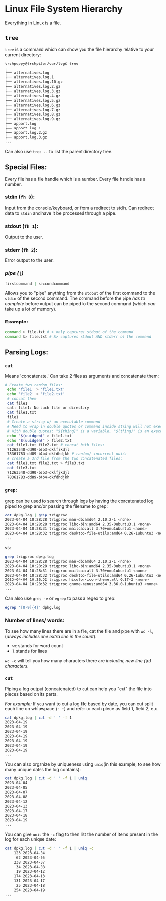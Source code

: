 # Linux File System Hierarchy
Everything in Linux is a file.

## `tree`
`tree` is a command which can show you the file hierarchy relative to your current directory:
```bash
trshpuppy@trshpile:/var/log$ tree
.
├── alternatives.log
├── alternatives.log.1
├── alternatives.log.10.gz
├── alternatives.log.2.gz
├── alternatives.log.3.gz
├── alternatives.log.4.gz
├── alternatives.log.5.gz
├── alternatives.log.6.gz
├── alternatives.log.7.gz
├── alternatives.log.8.gz
├── alternatives.log.9.gz
├── apport.log
├── apport.log.1
├── apport.log.2.gz
├── apport.log.3.gz
...
```
Can also use `tree ..` to list the parent directory tree.

## Special Files:
Every file has a file handle which is a number. Every file handle has a number.

### stdin (`fh 0`):
Input from the console/keyboard, or from a redirect to stdin. Can redirect data to `stdin` and have it be processed through a pipe.

### stdout (`fh 1`):
Output to the user.

### stderr (`fh 2`):
Error output to the user.

### *pipe (`|`)* 
```bash
firstcommand | seccondcommand
```
Allows you to "pipe" anything from the `stdout` of the first command to the `stdin` of the second command. The command before the pipe *has to complete* before output can be piped to the second command (which *can* take up a lot of memory).

### Example:
```bash
command > file.txt # > only captures stdout of the command
command &> file.txt # &> captures stdout AND stderr of the command
```

## Parsing Logs:
### `cat`
Means 'concatenate.' Can take 2 files as arguments and concatenate them:
```bash
# Create two random files:
 echo 'file1' > 'file1.txt'
 echo 'file2' > 'file2.txt'
 # concat them
 cat file1
 cat: file1: No such file or directory
 cat file1.txt
 file1
 # Create a string w/ an executable command
 # Need to wrap in double quotes or command inside string will not execute
 # With double quotes: "${thing}" is a variable, "$(thing)" is an executable
 echo "$(uuidgen)" > file1.txt
 echo "$(uuidgen)" > file2.txt
 cat file1.txt file2.txt # concat both files:
 71263548-dd90-b3b3-dklfjkdjl
 78361783-dd89-b4b4-dkfdhdjkh # random/ incorrect uuids 
 # create a 3rd file from the two concatenated files:
 cat file1.txt file2.txt > file3.txt
 cat file3.txt
 71263548-dd90-b3b3-dklfjkdjl
 78361783-dd89-b4b4-dkfdhdjkh 
 ```

### `grep`:
grep can be used to search through logs by having the concatenated log piped to grep and/or passing the filename to grep:
```bash
cat dpkg.log | grep trigproc
2023-04-04 10:28:28 trigproc man-db:amd64 2.10.2-1 <none>
2023-04-04 10:28:28 trigproc libc-bin:amd64 2.35-0ubuntu3.1 <none>
2023-04-04 10:28:31 trigproc mailcap:all 3.70+nmu1ubuntu1 <none>
2023-04-04 10:28:32 trigproc desktop-file-utils:amd64 0.26-1ubuntu3 <none>
...
```
vs:
```bash
grep trigproc dpkg.log
2023-04-04 10:28:28 trigproc man-db:amd64 2.10.2-1 <none>
2023-04-04 10:28:28 trigproc libc-bin:amd64 2.35-0ubuntu3.1 <none>
2023-04-04 10:28:31 trigproc mailcap:all 3.70+nmu1ubuntu1 <none>
2023-04-04 10:28:32 trigproc desktop-file-utils:amd64 0.26-1ubuntu3 <none>
2023-04-04 10:28:32 trigproc hicolor-icon-theme:all 0.17-2 <none>
2023-04-04 10:28:32 trigproc gnome-menus:amd64 3.36.0-1ubuntu3 <none>
...
```

Can also use `grep -e` or `egrep` to pass a regex to grep:
```bash
egrep '[0-9]{4}' dpkg.log
```

### Number of lines/ words:
To see how many lines there are in a file, cat the file and pipe with `wc -l`, (*always includes one extra line in the count*).
- `wc` stands for word count
- `l` stands for lines

`wc -c` will tell you how many characters there are *including new line (\n) characters.*

### `cut`
Piping a log output (concatenated) to cut can help you "cut" the file into pieces based on its parts.

*For example:* If you want to cut a log file based by date, you can cut split each line on whitespace (`" "`) and refer to each piece as field 1, field 2, etc.
```bash
cat dpkg.log | cut -d ' ' -f 1
2023-04-19
2023-04-19
2023-04-19
2023-04-19
2023-04-19
2023-04-19
2023-04-19
...
```

You can also organize by uniqueness using `uniq`(in this example, to see how many unique dates the log contains):
```bash
cat dpkg.log | cut -d ' ' -f 1 | uniq
2023-04-04
2023-04-05
2023-04-07
2023-04-08
2023-04-12
2023-04-13
2023-04-17
2023-04-18
2023-04-19
...
```

You can give `uniq` the `-c` flag to then list the number of items present in the log for each unique date:
```bash
cat dpkg.log | cut -d ' ' -f 1 | uniq -c
    123 2023-04-04
     62 2023-04-05
    238 2023-04-07
     34 2023-04-08
     19 2023-04-12
    174 2023-04-13
    131 2023-04-17
     25 2023-04-18
    254 2023-04-19
...
```